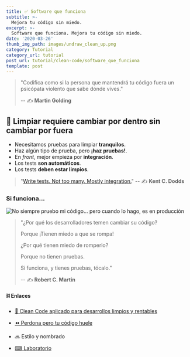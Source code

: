 ```yaml
---
title: ✅ Software que funciona
subtitle: >-
  Mejora tu código sin miedo.
excerpt: >-
  Software que funciona. Mejora tu código sin miedo.
date: '2020-03-26'
thumb_img_path: images/undraw_clean_up.png
category: Tutorial
category_url: tutorial
post_url: tutorial/clean-code/software_que_funciona
template: post
---
```


>"Codifica como si la persona que mantendrá tu código fuera un psicópata violento que sabe dónde vives."
>
> -- ✍️ **Martin Golding**

## 🧪 Limpiar requiere cambiar por dentro sin cambiar por fuera

- Necesitamos pruebas para limpiar **tranquilos**.
- Haz algún tipo de prueba, pero **¡haz pruebas!**.
- En _front_, mejor empieza por **integración**.
- Los tests **son automáticos**.
- Los tests **deben estar limpios**.

>"[Write tests. Not too many. Mostly integration.](https://kentcdodds.com/blog/write-tests)"
> -- ✍️ **Kent C. Dodds**


### Si funciona...

![No siempre pruebo mi código... pero cuando lo hago, es en producción](https://academiabinaria.github.io/clean-code-TS/assets/test-production.jpeg)


> "¿Por qué los desarrolladores temen cambiar su código?
>
> Porque ¡Tienen miedo a que se rompa!
>
> ¿Por qué tienen miedo de romperlo?
>
> Porque no tienen pruebas.
>
> Si funciona, y tienes pruebas, tócalo."
>
> -- ✍️ **Robert C. Martin**


#### ⛓ Enlaces

- [🔼 Clean Code aplicado para desarrollos limpios y rentables](/tutorial/clean-code/clean-code-aplicado-para-desarrollos-limpios-y-rentables)

- [⏪ Perdona pero tu código huele](/tutorial/clean-code/perdona_pero_tu_codigo_huele)

- 🔜 Estilo y nombrado

- [⌨ Laboratorio](https://github.com/LabsAdemy/CleanCodeLab/)